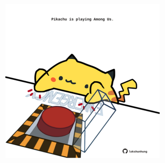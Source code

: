 <!-- built at 10/08/2024, 08:00:39 UTC -->
<p align="center">
  <img width="500" height="500" src="./ReadmeImage.svg">
</p>
